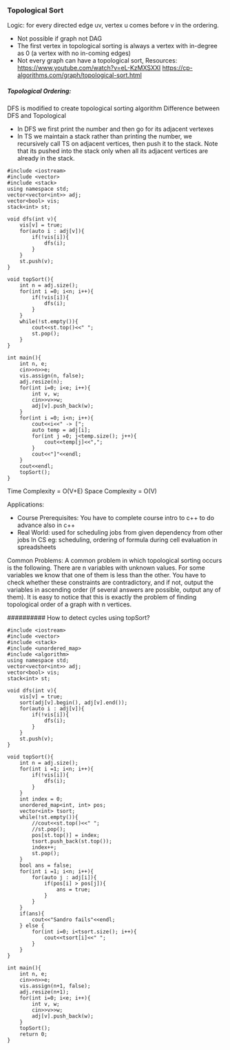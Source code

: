 ### Topological Sort
Logic: for every directed edge uv, vertex u comes before v in the ordering.
- Not possible if graph not DAG
- The first vertex in topological sorting is always a vertex with in-degree as 0 (a vertex with no in-coming edges)
- Not every graph can have a topological sort, 
Resources:
https://www.youtube.com/watch?v=eL-KzMXSXXI
https://cp-algorithms.com/graph/topological-sort.html
##### Topological Ordering:
DFS is modified to create topological sorting algorithm
Difference between DFS and Topological
- In DFS we first print the number and then go for its adjacent vertexes
- In TS we maintain a stack rather than printing the number, we recursively call TS on adjacent vertices, then push it to the stack. Note that its pushed into the stack only when all its adjacent vertices are already in the stack.

```
#include <iostream>
#include <vector>
#include <stack>
using namespace std;
vector<vector<int>> adj;
vector<bool> vis;
stack<int> st;

void dfs(int v){
    vis[v] = true;
    for(auto i : adj[v]){
        if(!vis[i]){
            dfs(i);
        }
    }
    st.push(v);
}

void topSort(){
    int n = adj.size();
    for(int i =0; i<n; i++){
        if(!vis[i]){
            dfs(i);
        }
    }
    while(!st.empty()){
        cout<<st.top()<<" ";
        st.pop();
    }
}

int main(){
    int n, e;
    cin>>n>>e;
    vis.assign(n, false);
    adj.resize(n);
    for(int i=0; i<e; i++){
        int v, w;
        cin>>v>>w;
        adj[v].push_back(w);
    }
    for(int i =0; i<n; i++){
        cout<<i<<" -> [";
        auto temp = adj[i];
        for(int j =0; j<temp.size(); j++){
            cout<<temp[j]<<",";
        }
        cout<<"]"<<endl;
    }
    cout<<endl;
    topSort();
}
```

Time Complexity = O(V+E)
Space Complexity = O(V)

Applications: 
- Course Prerequisites: You have to complete course intro to c++ to do advance also in c++
- Real World: used for scheduling jobs from given dependency from other jobs
In CS eg: scheduling, ordering of formula during cell evaluation in spreadsheets

Common Problems:
A common problem in which topological sorting occurs is the following. There are n variables with unknown values. For some variables we know that one of them is less than the other. You have to check whether these constraints are contradictory, and if not, output the variables in ascending order (if several answers are possible, output any of them). It is easy to notice that this is exactly the problem of finding topological order of a graph with n vertices.

########## How to detect cycles using topSort?
```
#include <iostream>
#include <vector>
#include <stack>
#include <unordered_map>
#include <algorithm>
using namespace std;
vector<vector<int>> adj;
vector<bool> vis;
stack<int> st;
 
void dfs(int v){
    vis[v] = true;
    sort(adj[v].begin(), adj[v].end());
    for(auto i : adj[v]){
        if(!vis[i]){
            dfs(i);
        }
    }
    st.push(v);
}
 
void topSort(){
    int n = adj.size();
    for(int i =1; i<n; i++){
        if(!vis[i]){
            dfs(i);
        }
    }
    int index = 0;
    unordered_map<int, int> pos;
    vector<int> tsort;
    while(!st.empty()){
        //cout<<st.top()<<" ";
        //st.pop();
        pos[st.top()] = index;
        tsort.push_back(st.top());
        index++;
        st.pop();
    }
    bool ans = false;
    for(int i =1; i<n; i++){
        for(auto j : adj[i]){
            if(pos[i] > pos[j]){
                ans = true;
            }
        }
    }
    if(ans){
        cout<<"Sandro fails"<<endl;
    } else {
        for(int i=0; i<tsort.size(); i++){
            cout<<tsort[i]<<" ";
        }
    }
}
 
int main(){
    int n, e;
    cin>>n>>e;
    vis.assign(n+1, false);
    adj.resize(n+1);
    for(int i=0; i<e; i++){
        int v, w;
        cin>>v>>w;
        adj[v].push_back(w);
    }
    topSort();
    return 0;
}
```